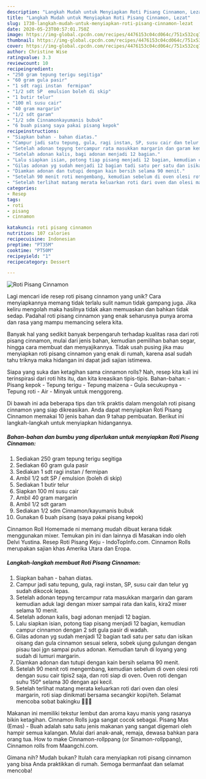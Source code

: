 ```yaml
---
description: "Langkah Mudah untuk Menyiapkan Roti Pisang Cinnamon, Lezat"
title: "Langkah Mudah untuk Menyiapkan Roti Pisang Cinnamon, Lezat"
slug: 1730-langkah-mudah-untuk-menyiapkan-roti-pisang-cinnamon-lezat
date: 2020-05-23T00:57:01.750Z
image: https://img-global.cpcdn.com/recipes/4476153c04cd064c/751x532cq70/roti-pisang-cinnamon-foto-resep-utama.jpg
thumbnail: https://img-global.cpcdn.com/recipes/4476153c04cd064c/751x532cq70/roti-pisang-cinnamon-foto-resep-utama.jpg
cover: https://img-global.cpcdn.com/recipes/4476153c04cd064c/751x532cq70/roti-pisang-cinnamon-foto-resep-utama.jpg
author: Christine Wise
ratingvalue: 3.3
reviewcount: 10
recipeingredient:
- "250 gram tepung terigu segitiga"
- "60 gram gula pasir"
- "1 sdt ragi instan  fermipan"
- "1/2 sdt SP  emulsion boleh di skip"
- "1 butir telur"
- "100 ml susu cair"
- "40 gram margarin"
- "1/2 sdt garam"
- "1/2 sdm Cinnamonkayumanis bubuk"
- "6 buah pisang saya pakai pisang kepok"
recipeinstructions:
- "Siapkan bahan - bahan diatas."
- "Campur jadi satu tepung, gula, ragi instan, SP, susu cair dan telur yg sudah dikocok lepas."
- "Setelah adonan tepyng tercampur rata masukkan margarin dan garam kemudian aduk lagi dengan mixer sampai rata dan kalis, kira2 mixer selama 10 menit."
- "Setelah adonan kalis, bagi adonan menjadi 12 bagian."
- "Lalu siapkan isian, potong tiap pisang menjadi 12 bagian, kemudian campur cinnamon dengan 2 sdt gula pasir di wadah."
- "Gilas adonan yg sudah menjadi 12 bagian tadi satu per satu dan isikan oisang dan gula cinnamon sesuai selera, sobek ujung gulungan dengan pisau taoi jgn sampai putus adonan. Kemudian taruh di loyang yang sudah di lumuri margarin."
- "Diamkan adonan dan tutupi dengan kain bersih selama 90 menit."
- "Setelah 90 menit roti mengembang, kemudian sebelum di oven olesi roti dengan susu cair tipis2 saja, dan roti siap di oven. Oven roti dengan suhu 150° selama 30 dengan api kecil."
- "Setelah terlihat matang merata keluarkan roti dari oven dan olesi margarin, roti siap dinikmati bersama secangkir kopi/teh. Selamat mencoba sobat bakingku 🙂🙂🙂"
categories:
- Resep
tags:
- roti
- pisang
- cinnamon

katakunci: roti pisang cinnamon 
nutrition: 107 calories
recipecuisine: Indonesian
preptime: "PT35M"
cooktime: "PT50M"
recipeyield: "1"
recipecategory: Dessert

---
```



![Roti Pisang Cinnamon](https://img-global.cpcdn.com/recipes/4476153c04cd064c/751x532cq70/roti-pisang-cinnamon-foto-resep-utama.jpg)

Lagi mencari ide resep roti pisang cinnamon yang unik? Cara menyiapkannya memang tidak terlalu sulit namun tidak gampang juga. Jika keliru mengolah maka hasilnya tidak akan memuaskan dan bahkan tidak sedap. Padahal roti pisang cinnamon yang enak seharusnya punya aroma dan rasa yang mampu memancing selera kita.

Banyak hal yang sedikit banyak berpengaruh terhadap kualitas rasa dari roti pisang cinnamon, mulai dari jenis bahan, kemudian pemilihan bahan segar, hingga cara membuat dan menyajikannya. Tidak usah pusing jika mau menyiapkan roti pisang cinnamon yang enak di rumah, karena asal sudah tahu triknya maka hidangan ini dapat jadi sajian istimewa.

Siapa yang suka dan ketagihan sama cinnamon rolls? Nah, resep kita kali ini terinspirasi dari roti hits itu, dan kita kreasikan tipis-tipis. Bahan-bahan: - Pisang kepok - Tepung terigu - Tepung maizena - Gula secukupnya - Tepung roti - Air - Minyak untuk menggoreng.


Di bawah ini ada beberapa tips dan trik praktis dalam mengolah roti pisang cinnamon yang siap dikreasikan. Anda dapat menyiapkan Roti Pisang Cinnamon memakai 10 jenis bahan dan 9 tahap pembuatan. Berikut ini langkah-langkah untuk menyiapkan hidangannya.

<!--inarticleads1-->

##### Bahan-bahan dan bumbu yang diperlukan untuk menyiapkan Roti Pisang Cinnamon:

1. Sediakan 250 gram tepung terigu segitiga
1. Sediakan 60 gram gula pasir
1. Sediakan 1 sdt ragi instan / fermipan
1. Ambil 1/2 sdt SP / emulsion (boleh di skip)
1. Sediakan 1 butir telur
1. Siapkan 100 ml susu cair
1. Ambil 40 gram margarin
1. Ambil 1/2 sdt garam
1. Sediakan 1/2 sdm Cinnamon/kayumanis bubuk
1. Gunakan 6 buah pisang (saya pakai pisang kepok)


Cinnamon Roll Homemade ni memang mudah dibuat kerana tidak menggunakan mixer. Temukan pin ini dan lainnya di Masakan indo oleh Delvi Yustina. Resep Roti Pisang Keju - IndoTopInfo.com. Cinnamon Rolls merupakan sajian khas Amerika Utara dan Eropa. 

<!--inarticleads2-->

##### Langkah-langkah membuat Roti Pisang Cinnamon:

1. Siapkan bahan - bahan diatas.
1. Campur jadi satu tepung, gula, ragi instan, SP, susu cair dan telur yg sudah dikocok lepas.
1. Setelah adonan tepyng tercampur rata masukkan margarin dan garam kemudian aduk lagi dengan mixer sampai rata dan kalis, kira2 mixer selama 10 menit.
1. Setelah adonan kalis, bagi adonan menjadi 12 bagian.
1. Lalu siapkan isian, potong tiap pisang menjadi 12 bagian, kemudian campur cinnamon dengan 2 sdt gula pasir di wadah.
1. Gilas adonan yg sudah menjadi 12 bagian tadi satu per satu dan isikan oisang dan gula cinnamon sesuai selera, sobek ujung gulungan dengan pisau taoi jgn sampai putus adonan. Kemudian taruh di loyang yang sudah di lumuri margarin.
1. Diamkan adonan dan tutupi dengan kain bersih selama 90 menit.
1. Setelah 90 menit roti mengembang, kemudian sebelum di oven olesi roti dengan susu cair tipis2 saja, dan roti siap di oven. Oven roti dengan suhu 150° selama 30 dengan api kecil.
1. Setelah terlihat matang merata keluarkan roti dari oven dan olesi margarin, roti siap dinikmati bersama secangkir kopi/teh. Selamat mencoba sobat bakingku 🙂🙂🙂


Makanan ini memiliki tekstur lembut dan aroma kayu manis yang rasanya bikin ketagihan. Cinnamon Rolls juga sangat cocok sebagai. Pisang Mas (Emas) - Buah adalah satu satu jenis makanan yang sangat digemari oleh hampir semua kalangan. Mulai dari anak-anak, remaja, dewasa bahkan para orang tua. How to make Cinnamon-rollppang (or Sinamon-rollppang), Cinnamon rolls from Maangchi.com. 

Gimana nih? Mudah bukan? Itulah cara menyiapkan roti pisang cinnamon yang bisa Anda praktikkan di rumah. Semoga bermanfaat dan selamat mencoba!
